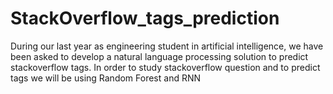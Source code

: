 # StackOverflow_tags_prediction
During our last year as engineering student in artificial intelligence, we have been asked to develop a natural language processing solution to predict stackoverflow tags.
In order to study stackoverflow question and  to predict tags we will be using Random Forest and RNN

